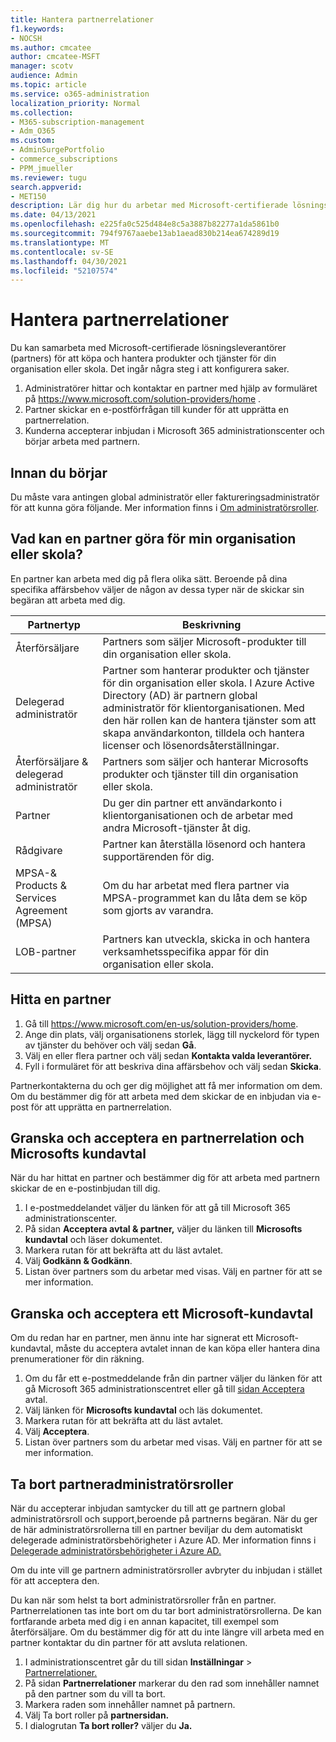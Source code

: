 ```yaml
---
title: Hantera partnerrelationer
f1.keywords:
- NOCSH
ms.author: cmcatee
author: cmcatee-MSFT
manager: scotv
audience: Admin
ms.topic: article
ms.service: o365-administration
localization_priority: Normal
ms.collection:
- M365-subscription-management
- Adm_O365
ms.custom:
- AdminSurgePortfolio
- commerce_subscriptions
- PPM_jmueller
ms.reviewer: tugu
search.appverid:
- MET150
description: Lär dig hur du arbetar med Microsoft-certifierade lösningsleverantörer (partners) för att köpa och hantera produkter och tjänster för din organisation eller skola.
ms.date: 04/13/2021
ms.openlocfilehash: e225fa0c525d484e8c5a3887b82277a1da5861b0
ms.sourcegitcommit: 794f9767aaebe13ab1aead830b214ea674289d19
ms.translationtype: MT
ms.contentlocale: sv-SE
ms.lasthandoff: 04/30/2021
ms.locfileid: "52107574"
---
```

# <a name="manage-partner-relationships"></a>Hantera partnerrelationer

Du kan samarbeta med Microsoft-certifierade lösningsleverantörer (partners) för att köpa och hantera produkter och tjänster för din organisation eller skola. Det ingår några steg i att konfigurera saker.

1. Administratörer hittar och kontaktar en partner med hjälp av formuläret på <a href="https://www.microsoft.com/solution-providers/home" target="_blank">https://www.microsoft.com/solution-providers/home</a> .
2. Partner skickar en e-postförfrågan till kunder för att upprätta en partnerrelation.
3. Kunderna accepterar inbjudan i Microsoft 365 administrationscenter och börjar arbeta med partnern.

## <a name="before-you-begin"></a>Innan du börjar

Du måste vara antingen global administratör eller faktureringsadministratör för att kunna göra följande. Mer information finns i [Om administratörsroller](../admin/add-users/about-admin-roles.md).

## <a name="what-can-a-partner-do-for-my-organization-or-school"></a>Vad kan en partner göra för min organisation eller skola?

En partner kan arbeta med dig på flera olika sätt. Beroende på dina specifika affärsbehov väljer de någon av dessa typer när de skickar sin begäran att arbeta med dig.

| Partnertyp | Beskrivning |
| ------ | ------------------- |
| Återförsäljare | Partners som säljer Microsoft-produkter till din organisation eller skola. |
| Delegerad administratör | Partner som hanterar produkter och tjänster för din organisation eller skola. I Azure Active Directory (AD) är partnern global administratör för klientorganisationen. Med den här rollen kan de hantera tjänster som att skapa användarkonton, tilldela och hantera licenser och lösenordsåterställningar. |
| Återförsäljare & delegerad administratör | Partners som säljer och hanterar Microsofts produkter och tjänster till din organisation eller skola. |
| Partner | Du ger din partner ett användarkonto i klientorganisationen och de arbetar med andra Microsoft-tjänster åt dig. |
| Rådgivare | Partner kan återställa lösenord och hantera supportärenden för dig. |
| MPSA-& Products & Services Agreement (MPSA) | Om du har arbetat med flera partner via MPSA-programmet kan du låta dem se köp som gjorts av varandra. |
| LOB-partner | Partners kan utveckla, skicka in och hantera verksamhetsspecifika appar för din organisation eller skola. |

## <a name="find-a-partner"></a>Hitta en partner

1. Gå till <a href="https://www.microsoft.com/en-us/solution-providers/home" target="_blank">https://www.microsoft.com/en-us/solution-providers/home</a>.
2. Ange din plats, välj organisationens storlek, lägg till nyckelord för typen av tjänster du behöver och välj sedan **Gå**.
3. Välj en eller flera partner och välj sedan **Kontakta valda leverantörer.**
4. Fyll i formuläret för att beskriva dina affärsbehov och välj sedan **Skicka**.

Partnerkontakterna du och ger dig möjlighet att få mer information om dem. Om du bestämmer dig för att arbeta med dem skickar de en inbjudan via e-post för att upprätta en partnerrelation.

## <a name="review-and-accept-a-partner-relationship-and-microsoft-customer-agreement"></a>Granska och acceptera en partnerrelation och Microsofts kundavtal

När du har hittat en partner och bestämmer dig för att arbeta med partnern skickar de en e-postinbjudan till dig.

1. I e-postmeddelandet väljer du länken för att gå till Microsoft 365 administrationscenter.
2. På sidan **Acceptera avtal & partner,** väljer du länken till **Microsofts kundavtal** och läser dokumentet.
3. Markera rutan för att bekräfta att du läst avtalet.
4. Välj **Godkänn & Godkänn**.
5. Listan över partners som du arbetar med visas. Välj en partner för att se mer information.

## <a name="review-and-accept-a-microsoft-customer-agreement"></a>Granska och acceptera ett Microsoft-kundavtal

Om du redan har en partner, men ännu inte har signerat ett Microsoft-kundavtal, måste du acceptera avtalet innan de kan köpa eller hantera dina prenumerationer för din räkning.

1. Om du får ett e-postmeddelande från din partner väljer du länken för att gå Microsoft 365 administrationscentret eller gå till <a href="https://go.microsoft.com/fwlink/?linkid=2116573" target="_blank">sidan Acceptera</a> avtal.
2. Välj länken för **Microsofts kundavtal** och läs dokumentet.
3. Markera rutan för att bekräfta att du läst avtalet.
4. Välj **Acceptera**.
5. Listan över partners som du arbetar med visas. Välj en partner för att se mer information.

## <a name="remove-partner-admin-roles"></a>Ta bort partneradministratörsroller

När du accepterar inbjudan samtycker du till att ge partnern global administratörsroll och support,beroende på partnerns begäran. När du ger de här administratörsrollerna till en partner beviljar du dem automatiskt delegerade administratörsbehörigheter i Azure AD. Mer information finns i [Delegerade administratörsbehörigheter i Azure AD.](/partner-center/customers_revoke_admin_privileges#delegated-admin-privileges-in-azure-ad)

Om du inte vill ge partnern administratörsroller avbryter du inbjudan i stället för att acceptera den.

Du kan när som helst ta bort administratörsroller från en partner. Partnerrelationen tas inte bort om du tar bort administratörsrollerna. De kan fortfarande arbeta med dig i en annan kapacitet, till exempel som återförsäljare. Om du bestämmer dig för att du inte längre vill arbeta med en partner kontaktar du din partner för att avsluta relationen.

1. I administrationscentret går du till sidan **Inställningar**  >  <a href="https://go.microsoft.com/fwlink/p/?linkid=2074649" target="_blank">Partnerrelationer.</a>
2. På sidan **Partnerrelationer** markerar du den rad som innehåller namnet på den partner som du vill ta bort.
3. Markera raden som innehåller namnet på partnern.
4. Välj Ta bort roller på **partnersidan.**
5. I dialogrutan **Ta bort roller?** väljer du **Ja.**
